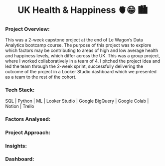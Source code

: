 <div id="header" align="center">
  <h1> UK Health & Happiness 🫀😁 🏙️ </h1>
</div>

### Project Overview:
This was a 2-week capstone project at the end of Le Wagon’s Data Analytics bootcamp course. The purpose of this project was to explore which factors may be contributing to areas of high and low average health and happiness levels, which differ across the UK. This was a group project, where I worked collaboratively in a team of 4. I pitched the project idea and led the team through the 2-week sprint, successfully delivering the outcome of the project in a Looker Studio dashboard which we presented as a team to the rest of the cohort.

### Tech Stack:
SQL | Python | ML | Looker Studio | Google BigQuery | Google Colab | Notion | Trello

### Factors Analysed:

### Project Approach:

### Insights:

### Dashboard:
